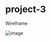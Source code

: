 # project-3

Wireframe

![image](https://user-images.githubusercontent.com/88950849/153324325-9fa4b38c-eb39-49b3-a351-d983e363db0d.png)
